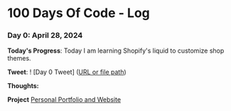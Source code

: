 # 100 Days Of Code - Log



### Day 0: April 28, 2024

**Today's Progress**: Today I am learning Shopify's liquid to customize shop themes.

**Tweet**:
! [Day 0 Tweet] ([URL or file path](https://x.com/_joshualarsen/status/1784672562603024630))

**Thoughts:** 

**Project**
[Personal Portfolio and Website](https://github.com/joshua-larsen/joshua-larsen.github.io)
